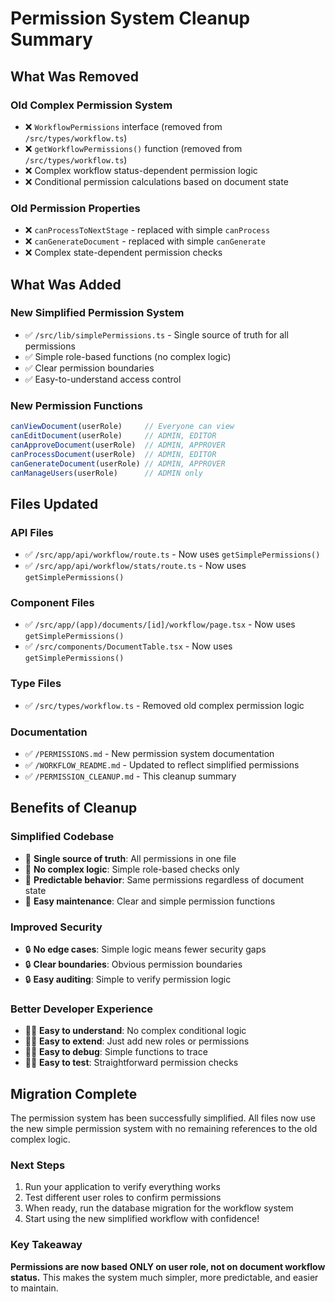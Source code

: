 # Permission System Cleanup Summary

## What Was Removed

### Old Complex Permission System
- ❌ `WorkflowPermissions` interface (removed from `/src/types/workflow.ts`)
- ❌ `getWorkflowPermissions()` function (removed from `/src/types/workflow.ts`)
- ❌ Complex workflow status-dependent permission logic
- ❌ Conditional permission calculations based on document state

### Old Permission Properties
- ❌ `canProcessToNextStage` - replaced with simple `canProcess`
- ❌ `canGenerateDocument` - replaced with simple `canGenerate`
- ❌ Complex state-dependent permission checks

## What Was Added

### New Simplified Permission System
- ✅ `/src/lib/simplePermissions.ts` - Single source of truth for all permissions
- ✅ Simple role-based functions (no complex logic)
- ✅ Clear permission boundaries
- ✅ Easy-to-understand access control

### New Permission Functions
```typescript
canViewDocument(userRole)     // Everyone can view
canEditDocument(userRole)     // ADMIN, EDITOR
canApproveDocument(userRole)  // ADMIN, APPROVER  
canProcessDocument(userRole)  // ADMIN, EDITOR
canGenerateDocument(userRole) // ADMIN, APPROVER
canManageUsers(userRole)      // ADMIN only
```

## Files Updated

### API Files
- ✅ `/src/app/api/workflow/route.ts` - Now uses `getSimplePermissions()`
- ✅ `/src/app/api/workflow/stats/route.ts` - Now uses `getSimplePermissions()`

### Component Files
- ✅ `/src/app/(app)/documents/[id]/workflow/page.tsx` - Now uses `getSimplePermissions()`
- ✅ `/src/components/DocumentTable.tsx` - Now uses `getSimplePermissions()`

### Type Files
- ✅ `/src/types/workflow.ts` - Removed old complex permission logic

### Documentation
- ✅ `/PERMISSIONS.md` - New permission system documentation
- ✅ `/WORKFLOW_README.md` - Updated to reflect simplified permissions
- ✅ `/PERMISSION_CLEANUP.md` - This cleanup summary

## Benefits of Cleanup

### Simplified Codebase
- 🎯 **Single source of truth**: All permissions in one file
- 🎯 **No complex logic**: Simple role-based checks only
- 🎯 **Predictable behavior**: Same permissions regardless of document state
- 🎯 **Easy maintenance**: Clear and simple permission functions

### Improved Security
- 🔒 **No edge cases**: Simple logic means fewer security gaps
- 🔒 **Clear boundaries**: Obvious permission boundaries
- 🔒 **Easy auditing**: Simple to verify permission logic

### Better Developer Experience
- 👨‍💻 **Easy to understand**: No complex conditional logic
- 👨‍💻 **Easy to extend**: Just add new roles or permissions
- 👨‍💻 **Easy to debug**: Simple functions to trace
- 👨‍💻 **Easy to test**: Straightforward permission checks

## Migration Complete

The permission system has been successfully simplified. All files now use the new simple permission system with no remaining references to the old complex logic.

### Next Steps
1. Run your application to verify everything works
2. Test different user roles to confirm permissions
3. When ready, run the database migration for the workflow system
4. Start using the new simplified workflow with confidence!

### Key Takeaway
**Permissions are now based ONLY on user role, not on document workflow status.** This makes the system much simpler, more predictable, and easier to maintain.
